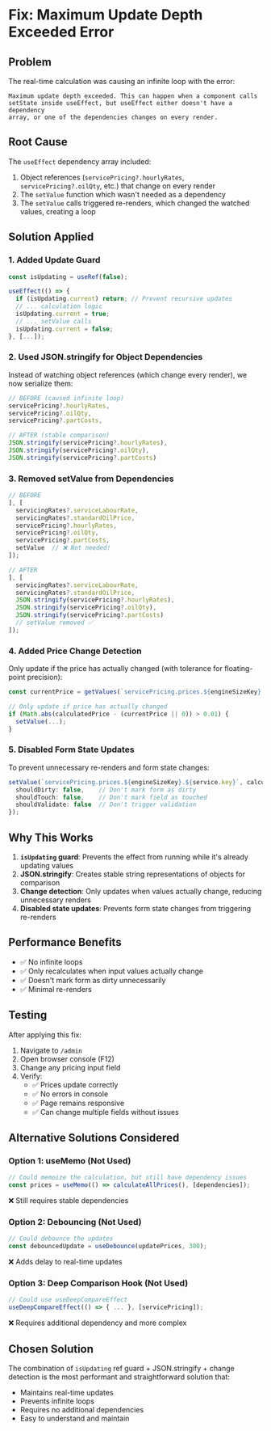 # Fix: Maximum Update Depth Exceeded Error

## Problem
The real-time calculation was causing an infinite loop with the error:
```
Maximum update depth exceeded. This can happen when a component calls 
setState inside useEffect, but useEffect either doesn't have a dependency 
array, or one of the dependencies changes on every render.
```

## Root Cause
The `useEffect` dependency array included:
1. Object references (`servicePricing?.hourlyRates`, `servicePricing?.oilQty`, etc.) that change on every render
2. The `setValue` function which wasn't needed as a dependency
3. The `setValue` calls triggered re-renders, which changed the watched values, creating a loop

## Solution Applied

### 1. **Added Update Guard**
```typescript
const isUpdating = useRef(false);

useEffect(() => {
  if (isUpdating.current) return; // Prevent recursive updates
  // ... calculation logic
  isUpdating.current = true;
  // ... setValue calls
  isUpdating.current = false;
}, [...]);
```

### 2. **Used JSON.stringify for Object Dependencies**
Instead of watching object references (which change every render), we now serialize them:
```typescript
// BEFORE (caused infinite loop)
servicePricing?.hourlyRates,
servicePricing?.oilQty,
servicePricing?.partCosts,

// AFTER (stable comparison)
JSON.stringify(servicePricing?.hourlyRates),
JSON.stringify(servicePricing?.oilQty),
JSON.stringify(servicePricing?.partCosts)
```

### 3. **Removed setValue from Dependencies**
```typescript
// BEFORE
], [
  servicingRates?.serviceLabourRate,
  servicingRates?.standardOilPrice,
  servicePricing?.hourlyRates,
  servicePricing?.oilQty,
  servicePricing?.partCosts,
  setValue  // ❌ Not needed!
]);

// AFTER
], [
  servicingRates?.serviceLabourRate,
  servicingRates?.standardOilPrice,
  JSON.stringify(servicePricing?.hourlyRates),
  JSON.stringify(servicePricing?.oilQty),
  JSON.stringify(servicePricing?.partCosts)
  // setValue removed ✅
]);
```

### 4. **Added Price Change Detection**
Only update if the price has actually changed (with tolerance for floating-point precision):
```typescript
const currentPrice = getValues(`servicePricing.prices.${engineSizeKey}.${service.key}`);

// Only update if price has actually changed
if (Math.abs(calculatedPrice - (currentPrice || 0)) > 0.01) {
  setValue(...);
}
```

### 5. **Disabled Form State Updates**
To prevent unnecessary re-renders and form state changes:
```typescript
setValue(`servicePricing.prices.${engineSizeKey}.${service.key}`, calculatedPrice, {
  shouldDirty: false,    // Don't mark form as dirty
  shouldTouch: false,    // Don't mark field as touched
  shouldValidate: false  // Don't trigger validation
});
```

## Why This Works

1. **`isUpdating` guard**: Prevents the effect from running while it's already updating values
2. **JSON.stringify**: Creates stable string representations of objects for comparison
3. **Change detection**: Only updates when values actually change, reducing unnecessary renders
4. **Disabled state updates**: Prevents form state changes from triggering re-renders

## Performance Benefits

- ✅ No infinite loops
- ✅ Only recalculates when input values actually change
- ✅ Doesn't mark form as dirty unnecessarily
- ✅ Minimal re-renders

## Testing
After applying this fix:
1. Navigate to `/admin`
2. Open browser console (F12)
3. Change any pricing input field
4. Verify:
   - ✅ Prices update correctly
   - ✅ No errors in console
   - ✅ Page remains responsive
   - ✅ Can change multiple fields without issues

## Alternative Solutions Considered

### Option 1: useMemo (Not Used)
```typescript
// Could memoize the calculation, but still have dependency issues
const prices = useMemo(() => calculateAllPrices(), [dependencies]);
```
❌ Still requires stable dependencies

### Option 2: Debouncing (Not Used)
```typescript
// Could debounce the updates
const debouncedUpdate = useDebounce(updatePrices, 300);
```
❌ Adds delay to real-time updates

### Option 3: Deep Comparison Hook (Not Used)
```typescript
// Could use useDeepCompareEffect
useDeepCompareEffect(() => { ... }, [servicePricing]);
```
❌ Requires additional dependency and more complex

## Chosen Solution
The combination of `isUpdating` ref guard + JSON.stringify + change detection is the most performant and straightforward solution that:
- Maintains real-time updates
- Prevents infinite loops
- Requires no additional dependencies
- Easy to understand and maintain
